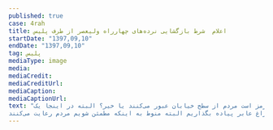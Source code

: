 ```yaml
---
published: true
case: 4rah
title: اعلام  شرط بازگشایی نرده‌های چهارراه ولیعصر از طرف پلیس
startDate: "1397,09,10"
endDate: "1397,09,10"
tag: پلیس
mediaType: image
media:  
mediaCredit:  
mediaCreditUrl:  
mediaCaption:  
mediaCaptionUrl:  
text: "معاون حمل‌ونقل و ترافیک شهرداری تهران:پلیس توافق کردیم در حال حاضر یک مسیر بازگشایی شود و عملکرد عابرین پیاده را مشاهده کنیم تا ببینیم هنگامی که چراغ عابرین پیاده قرمز است مردم از سطح خیابان عبور می‌کنند یا خیر؟ البته در اینجا یک NGO نیز برای فرهنگ‌سازی کمک می‌کند تا هنگامی که چراغ عابرین قرمز است مردم از خیابان عبور نکنند. در حقیقت به صورت پایلوت با دوربین‌ها همکاری مردم را ظرف امروز و فردا مشاهده خواهیم کرد و بازگشایی این محدوده نیز به نتیجه این بررسی‌ها بستگی دارد.
اگر شهروندان همکاری کنند ما این آمادگی را داریم که تمامی پل‌ها و نرده‌ها را در سطح شهر جمع‌آوری کنیم و به جای آن چراغ عابر پیاده بگذاریم البته منوط به اینکه مطمئن شویم مردم رعایت می‌کنند."
---
```

